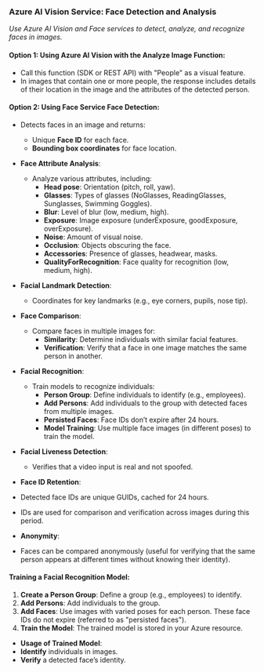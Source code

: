 ### Azure AI Vision Service: Face Detection and Analysis
*Use Azure AI Vision and Face services to detect, analyze, and recognize faces in images.*

#### Option 1: Using Azure AI Vision with the Analyze Image Function:  
  - Call this function (SDK or REST API) with "People" as a visual feature.
  - In images that contain one or more people, the response includes details of their location in the image and the attributes of the detected person.
  
#### Option 2: Using Face Service Face Detection:  
  - Detects faces in an image and returns:
    - Unique **Face ID** for each face.
    - **Bounding box coordinates** for face location.

- **Face Attribute Analysis**:  
  - Analyze various attributes, including:
    - **Head pose**: Orientation (pitch, roll, yaw).
    - **Glasses**: Types of glasses (NoGlasses, ReadingGlasses, Sunglasses, Swimming Goggles).
    - **Blur**: Level of blur (low, medium, high).
    - **Exposure**: Image exposure (underExposure, goodExposure, overExposure).
    - **Noise**: Amount of visual noise.
    - **Occlusion**: Objects obscuring the face.
    - **Accessories**: Presence of glasses, headwear, masks.
    - **QualityForRecognition**: Face quality for recognition (low, medium, high).

- **Facial Landmark Detection**:  
  - Coordinates for key landmarks (e.g., eye corners, pupils, nose tip).

- **Face Comparison**:  
  - Compare faces in multiple images for:
    - **Similarity**: Determine individuals with similar facial features.
    - **Verification**: Verify that a face in one image matches the same person in another.

- **Facial Recognition**:  
  - Train models to recognize individuals:
    - **Person Group**: Define individuals to identify (e.g., employees).
    - **Add Persons**: Add individuals to the group with detected faces from multiple images.
    - **Persisted Faces**: Face IDs don’t expire after 24 hours.
    - **Model Training**: Use multiple face images (in different poses) to train the model.

- **Facial Liveness Detection**:  
  - Verifies that a video input is real and not spoofed.

- **Face ID Retention**:
- Detected face IDs are unique GUIDs, cached for 24 hours.
- IDs are used for comparison and verification across images during this period.
  
- **Anonymity**:
- Faces can be compared anonymously (useful for verifying that the same person appears at different times without knowing their identity).


#### Training a Facial Recognition Model:
1. **Create a Person Group**: Define a group (e.g., employees) to identify.
2. **Add Persons**: Add individuals to the group.
3. **Add Faces**: Use images with varied poses for each person. These face IDs do not expire (referred to as "persisted faces").
4. **Train the Model**: The trained model is stored in your Azure resource.

- **Usage of Trained Model**:
- **Identify** individuals in images.
- **Verify** a detected face’s identity.